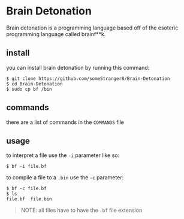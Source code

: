 # Brain Detonation

Brain detonation is a programming language based off of the esoteric programming
language called brainf**k.

## install
you can install brain detonation
by running this command:
```
$ git clone https://github.com/someStranger8/Brain-Detonation
$ cd Brain-Detonation
$ sudo cp bf /bin
```

## commands

there are a list of commands in the ```COMMANDS``` file

## usage

to interpret a file use the `-i` parameter like so:

```
$ bf -i file.bf
```

to compile a file to a `.bin` use the `-c` parameter:

```
$ bf -c file.bf
$ ls
file.bf  file.bin
```

> NOTE: all files have to have the `.bf` file extension
